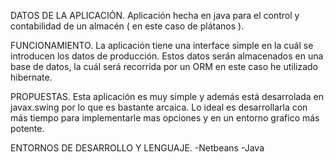 

DATOS DE LA APLICACIÓN.
Aplicación hecha en java para el control y contabilidad de un almacén ( en este caso de plátanos ).

FUNCIONAMIENTO.
La aplicación tiene una interface simple en la cuál se introducen los datos de producción. Estos datos serán almacenados en una base de datos, 
la cuál será recorrida por un ORM en este caso he utilizado hibernate.

PROPUESTAS.
Esta aplicación es muy simple y además está desarrolada en javax.swing por lo que es bastante arcaica.
Lo ideal es desarrollarla con más tiempo para implementarle mas opciones y en un entorno grafico más potente.

ENTORNOS DE DESARROLLO Y LENGUAJE.
-Netbeans 
-Java
